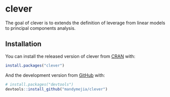 
<!-- README.md is generated from README.Rmd. Please edit that file -->

# clever

The goal of clever is to extends the definition of leverage from linear
models to principal components analysis.

## Installation

You can install the released version of clever from
[CRAN](https://CRAN.R-project.org) with:

``` r
install.packages("clever")
```

And the development version from [GitHub](https://github.com/) with:

``` r
# install.packages("devtools")
devtools::install_github("mandymejia/clever")
```
